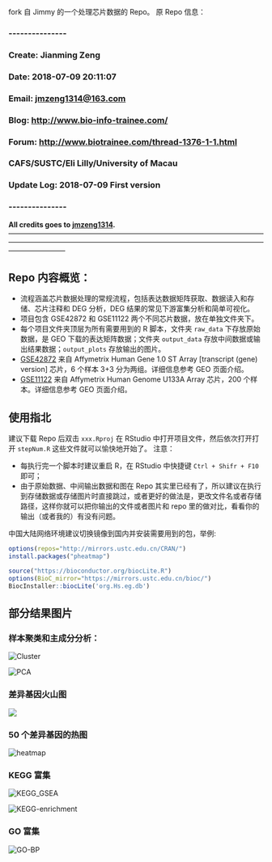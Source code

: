 fork 自 Jimmy 的一个处理芯片数据的 Repo。
原 Repo 信息：

>
### ---------------
### Create: Jianming Zeng
### Date: 2018-07-09 20:11:07
### Email: jmzeng1314@163.com
### Blog: http://www.bio-info-trainee.com/
### Forum:  http://www.biotrainee.com/thread-1376-1-1.html
### CAFS/SUSTC/Eli Lilly/University of Macau
### Update Log: 2018-07-09  First version
### ---------------


**All credits goes to [jmzeng1314](https://github.com/jmzeng1314).**
————————————————————————————————————————————————————————————————————————————————

## Repo 内容概览：
- 流程涵盖芯片数据处理的常规流程，包括表达数据矩阵获取、数据读入和存储、芯片注释和 DEG 分析，DEG 结果的常见下游富集分析和简单可视化。
- 项目包含 GSE42872 和 GSE11122 两个不同芯片数据，放在单独文件夹下。
- 每个项目文件夹顶层为所有需要用到的 R 脚本，文件夹 `raw_data` 下存放原始数据，是 GEO 下载的表达矩阵数据；文件夹 `output_data` 存放中间数据或输出结果数据；`output_plots` 存放输出的图片。
- [GSE42872](https://www.ncbi.nlm.nih.gov/geo/query/acc.cgi) 来自 Affymetrix Human Gene 1.0 ST Array [transcript (gene) version] 芯片，6 个样本 3+3 分为两组。详细信息参考 GEO 页面介绍。
- [GSE11122](https://www.ncbi.nlm.nih.gov/geo/query/acc.cgi?acc=gse11121) 来自 Affymetrix Human Genome U133A Array 芯片，200 个样本。详细信息参考 GEO 页面介绍。

## 使用指北
建议下载 Repo 后双击 `xxx.Rproj` 在 RStudio 中打开项目文件，然后依次打开打开 `stepNum.R` 这些文件就可以愉快地开始了。
注意：

- 每执行完一个脚本时建议重启 R，在 RStudio 中快捷键 `Ctrl + Shifr + F10` 即可；
- 由于原始数据、中间输出数据和图在 Repo 其实里已经有了，所以建议在执行到存储数据或存储图片时直接跳过，或者更好的做法是，更改文件名或者存储路径，这样你就可以把你输出的文件或者图片和 repo 里的做对比，看看你的输出（或者我的）有没有问题。



中国大陆网络环境建议切换镜像到国内并安装需要用到的包，举例:
```r
options(repos="http://mirrors.ustc.edu.cn/CRAN/")
install.packages("pheatmap")

source("https://bioconductor.org/biocLite.R") 
options(BioC_mirror="https://mirrors.ustc.edu.cn/bioc/")
BiocInstaller::biocLite('org.Hs.eg.db')
```

## 部分结果图片

### 样本聚类和主成分分析：

![Cluster](https://github.com/JackieMium/GEO/blob/master/GSE42872/output_plots/hclust.png)

![PCA](https://github.com/JackieMium/GEO/blob/master/GSE42872/output_plots/pca.png)
### 差异基因火山图

![](https://github.com/JackieMium/GEO/blob/master/GSE42872/output_plots/volcano.png)


### 50 个差异基因的热图

![heatmap](https://github.com/JackieMium/GEO/blob/master/GSE42872/output_plots/DEG_top50_heatmap.png)

### KEGG 富集

![KEGG_GSEA](https://github.com/JackieMium/GEO/blob/master/GSE42872/output_plots/kegg_up_down_gsea.png)

![KEGG-enrichment](https://github.com/JackieMium/GEO/blob/master/GSE42872/output_plots/kegg_up_down.png)


### GO 富集

![GO-BP](https://github.com/JackieMium/GEO/blob/master/GSE42872/output_plots/GO_dotplots/dotplot_gene_diff_BP.png)